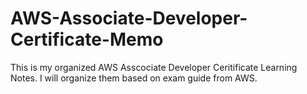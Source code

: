 # AWS-Associate-Developer-Certificate-Memo
This is my organized AWS Asscociate Developer Ceritificate Learning Notes.  I will organize them based on exam guide from AWS.
